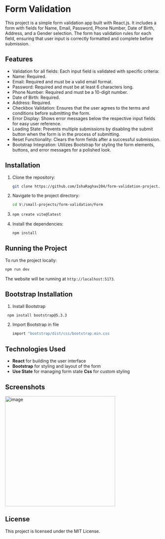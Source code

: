 
# Form Validation
This project is a simple form validation app built with React.js. It includes a form with fields for Name, Email, Password, Phone Number, Date of Birth, Address, and a Gender selection. The form has validation rules for each field, ensuring that user input is correctly formatted and complete before submission.
## Features

- Validation for all fields: Each input field is validated with specific criteria:
- Name: Required.
- Email: Required and must be a valid email format.
- Password: Required and must be at least 6 characters long.
- Phone Number: Required and must be a 10-digit number.
- Date of Birth: Required.
- Address: Required.
- Checkbox Validation: Ensures that the user agrees to the terms and conditions before submitting the form.
- Error Display: Shows error messages below the respective input fields for easy user reference.
- Loading State: Prevents multiple submissions by disabling the submit button when the form is in the process of submitting.
- Reset Functionality: Clears the form fields after a successful submission.
- Bootstrap Integration: Utilizes Bootstrap for styling the form elements, buttons, and error messages for a polished look.

## Installation

1. Clone the repository:

   ```bash
   git clone https://github.com/IshaRaghav204/form-validation-project.git
   ```

2. Navigate to the project directory:

   ```bash
   cd V:/small-projects/form-validation/Form
   ```
   
3. ```bash
   npm create vite@latest
   ```
   
4. Install the dependencies:

   ```bash
   npm install
   ```

## Running the Project

To run the project locally:

```bash
npm run dev
```

The website will be running at `http://localhost:5173`.

## Bootstrap Installation
1. Install Bootstrap
  ```bash
   npm install bootstrap@5.3.3
   ```
2. Import Bootstrap in file
   ```bash
   import "bootstrap/dist/css/bootstrap.min.css
   ```
   
## Technologies Used

- **React** for building the user interface
- **Bootstrap** for styling and layout of the form
- **Use State** for managing form state
  **Css** for custom styling

## Screenshots
<img width="357" alt="image" src="https://github.com/user-attachments/assets/0d7a7079-cfdc-41a0-97dd-a5a1cfb88253">

## License

This project is licensed under the MIT License.

